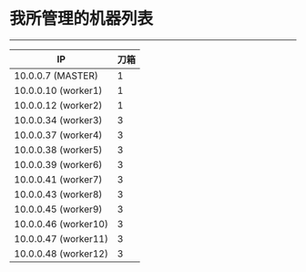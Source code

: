 # 我所管理的机器列表


---

|IP       |刀箱|
|---------|----|
|10.0.0.7 (MASTER)| 1  |
|10.0.0.10 (worker1)| 1  |
|10.0.0.12 (worker2)| 1  |
|10.0.0.34 (worker3)| 3  |
|10.0.0.37 (worker4)| 3  |
|10.0.0.38 (worker5)| 3  |
|10.0.0.39 (worker6)| 3  |
|10.0.0.41 (worker7)| 3  |
|10.0.0.43 (worker8)| 3  |
|10.0.0.45 (worker9)| 3  |
|10.0.0.46 (worker10)| 3  |
|10.0.0.47 (worker11)| 3  |
|10.0.0.48 (worker12)| 3  |
